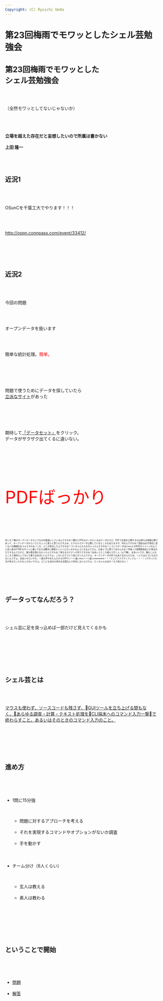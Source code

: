 ```yaml
---
Copyright: (C) Ryuichi Ueda
---
```



# 第23回梅雨でモワッとしたシェル芸勉強会
<h1 style="font-size:180%">第23回梅雨でモワッとした<br>シェル芸勉強会</h1><br />
<br />
<p>（全然モワッとしてないじゃないか）</p><br />
　<br />
　<br />
<strong>立場を超えた存在だと妄想したいので所属は書かない</strong><br />
<br />
<strong>上田 隆一</strong><br />
<br />
<!--nextpage--><br />
<br />
<h2>近況1</h2><br />
　<br />
<p>OSunCを千葉工大でやります！！！</p><br />
　<br />
<p><a href="http://ospn.connpass.com/event/33412/" target="_blank">http://ospn.connpass.com/event/33412/</a></p><br />
<br />
<!--nextpage--><br />
<br />
<h2>近況2</h2><br />
　<br />
<p>今回の問題</p><br />
　<br />
<p>オープンデータを扱います</p><br />
　<br />
<p>簡単な統計処理。<span style="color:red">簡単。</span></p><br />
<br />
<!--nextpage--><br />
　<br />
<p>問題で使うためにデータを探していたら<br><a href="http://www.data.go.jp/" target="_blank">立派なサイト</a>があった</p><br />
<br />
　<br />
<br />
<p>期待して<a href="http://www.data.go.jp/data/dataset" target="_blank">「データセット」</a>をクリック。<br>データがザクザク出てくるに違いない。</p><br />
<br />
<!--nextpage--><br />
<br />
<p style="font-size:400%;color:red">PDFばっかり</p><br />
　<br />
<p style="font-size:50%">何これ？俺がオープンデータというものを勘違いしているんですかね？確かにPDFはデータといえばデータだけど、PDFで文章を公開するのは単なる情報公開であって、オープンデータかというとちょっと違うと思うんですよね。エクセルでデータ公開しているところもありますが、何なんですかね？国民は必ず某社に安くないお賽銭を払うんですかね？これ、どこが受注したんですかね？コンサルとか入れちゃったんですかね？こういうデータはLinuxとかBSDのイメージのように白い素のHTMLのサイトに置いておけば勝手に検索エンジンに引っかかるようになるんですよ。お金ドブに捨ててませんかね？学者って諮問委員会とか呼ばれたりするんですけど、誰か異を唱えなかったんですかね？単なるエビデンス作りですかね？ああいうところ喜んで行く人（以下略）。まあいいです。俺もこんなところで遠吠えしてないで乗り込めばいいんですよ。こないだそういう会に行ったんですよ。オープンデータの件ではありませんけどね。一人ではどうにもならないんですよ。ああいやだいやだ。一度大学やめたんだからUSPでソート速いwwソート速いwwwwww！！！デュフフフブブッフッフォ！！！！ってやってた方が幸せだったかもしれないですよ。どこにも自分の求める天国なんて存在しないんですよ。たっちゃんのばか！もう知らない！</p><br />
<br />
<!--nextpage--><br />
<br />
<h2>データってなんだろう？</h2><br />
　<br />
<p>シェル芸に足を突っ込めば一部だけど見えてくるかも</p><br />
<br />
<br />
<!--nextpage--><br />
<br />
<br />
<h2>シェル芸とは</h2><br />
　<br />
<p><a href="https://blog.ueda.asia/?page_id=1434" target="_blank">マウスも使わず、ソースコードも残さず、GUIツールを立ち上げる間もなく、あらゆる調査・計算・テキスト処理をCLI端末へのコマンド入力一撃で終わらすこと。あるいはそのときのコマンド入力のこと。</a></p><br />
<br />
<br />
<!--nextpage--><br />
<br />
<h2>進め方</h2><br />
　<br />
<ul><br />
	<li>1問に15分強</li><br />
	<ul><br />
		<li>問題に対するアプローチを考える</li><br />
		<li>それを実現するコマンドやオプションがないか調査</li><br />
		<li>手を動かす</li><br />
	</ul><br />
　<br />
	<li>チーム分け（6人くらい）</li><br />
	<ul><br />
		<li>玄人は教える</li><br />
		<li>素人は教わる</li><br />
	</ul><br />
</ul><br />
<br />
<!--nextpage--><br />
<br />
<h2>ということで開始</h2><br />
<br />
<ul><br />
	<li><a href="https://blog.ueda.asia/?p=8465">問題</a></li><br />
	<li><a href="https://blog.ueda.asia/?p=8381">解答</a></li><br />
</ul><br />

